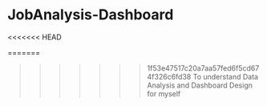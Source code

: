 # JobAnalysis-Dashboard
<<<<<<< HEAD

=======
>>>>>>> 1f53e47517c20a7aa57fed6f5cd674f326c6fd38
To understand Data Analysis and Dashboard Design for myself
